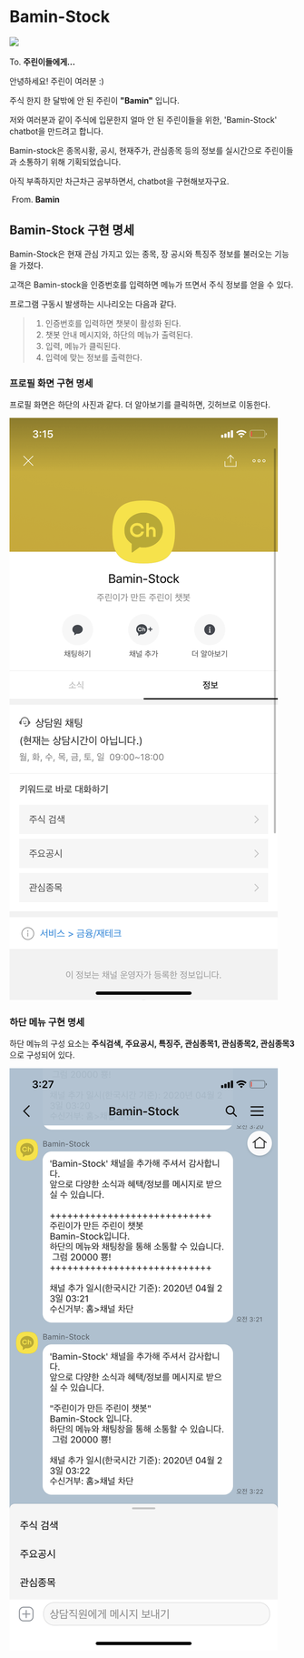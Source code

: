 # Bamin-Stock

![](https://images.unsplash.com/photo-1559589689-577aabd1db4f?ixlib=rb-1.2.1&ixid=eyJhcHBfaWQiOjEyMDd9&auto=format&fit=crop&w=1050&q=80)

To. **주린이들에게...**

안녕하세요! 주린이 여러분 :)

주식 한지 한 달밖에 안 된 주린이 **"Bamin"** 입니다.

저와 여러분과 같이 주식에 입문한지 얼마 안 된 주린이들을 위한, 'Bamin-Stock'  chatbot을 만드려고 합니다. 

Bamin-stock은 종목시황, 공시, 현재주가, 관심종목 등의 정보를 실시간으로 주린이들과 소통하기 위해 기획되었습니다.

아직 부족하지만 차근차근 공부하면서, chatbot을 구현해보자구요.

​																															From.  **Bamin**





## Bamin-Stock 구현 명세



Bamin-Stock은 현재 관심 가지고 있는 종목, 장 공시와 특징주 정보를 불러오는 기능을 가졌다.

고객은 Bamin-stock을 인증번호를 입력하면 메뉴가 뜨면서 주식 정보를 얻을 수 있다.



프로그램 구동시 발생하는 시나리오는 다음과 같다.

> 1. 인증번호를 입력하면 챗봇이 활성화 된다.
> 2. 챗봇 안내 메시지와, 하단의 메뉴가 출력된다.
> 3. 입력, 메뉴가 클릭된다.
> 4. 입력에 맞는 정보를 출력한다.



### 프로필 화면 구현 명세


프로필 화면은 하단의 사진과 같다.  더 알아보기를 클릭하면, 깃허브로 이동한다.


![](/image/profile.png)





### 하단 메뉴 구현 명세

하단 메뉴의 구성 요소는 **주식검색, 주요공시, 특징주, 관심종목1, 관심종목2, 관심종목3** 으로 구성되어 있다.

![](/image/wellcomemessage.png)
